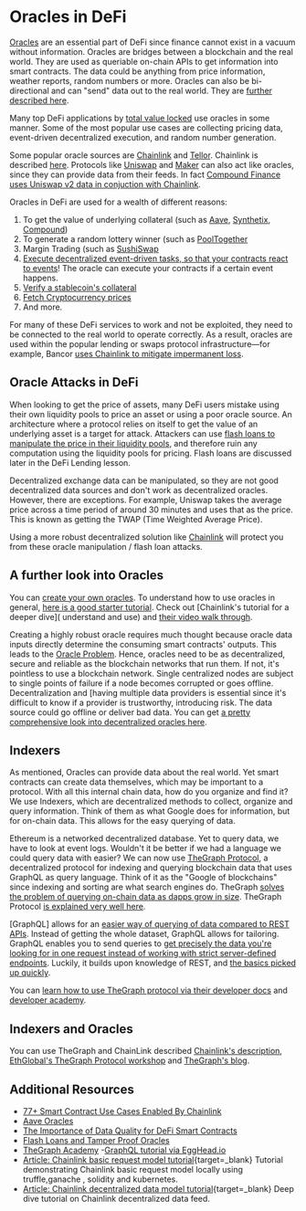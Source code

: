 # Oracles in DeFi

[Oracles](https://ethereum.org/en/developers/docs/oracles/) are an essential part of DeFi since finance cannot exist in a vacuum without information. Oracles are bridges between a blockchain and the real world. They are used as queriable on-chain APIs to get information into smart contracts. The data could be anything from price information, weather reports, random numbers or more. Oracles can also be bi-directional and can "send" data out to the real world. They are [further described here](https://www.gemini.com/cryptopedia/crypto-oracle-blockchain-overview#section-inbound-versus-outbound-oracles).

Many top DeFi applications by [total value locked](https://coinmarketcap.com/alexandria/glossary/total-value-locked-tvl#:~:text=To%20put%20it%20simply%2C%20total,specific%20application%20by%20DeFi%20completely.) use oracles in some manner. Some of the most popular use cases are collecting pricing data, event-driven decentralized execution, and random number generation.

Some popular oracle sources are [Chainlink](https://chain.link/) and [Tellor](https://tellor.io/). Chainlink is described [here](https://www.gemini.com/cryptopedia/what-is-chainlink-and-how-does-it-work). Protocols like [Uniswap](https://uniswap.org/) and [Maker](https://makerdao.com/en/) can also act like oracles, since they can provide data from their feeds. In fact [Compound Finance uses Uniswap v2 data in conjuction with Chainlink](https://compound.finance/docs/prices).

Oracles in DeFi are used for a wealth of different reasons:

1. To get the value of underlying collateral (such as [Aave](https://aave.substack.com/p/pop-the-champagne-aave-protocol-is), [Synthetix](https://calendar.google.com/calendar/u/0/r/week/2021/7/15?tab=mc&pli=1), [Compound](https://compound.finance/governance/proposals/47))
2. To generate a random lottery winner (such as [PoolTogether](https://medium.com/pooltogether/improving-pooltogether-with-chainlink-vrf-dcf1a3d6ea)
3. Margin Trading (such as [SushiSwap](https://medium.com/sushiswap-org/sushi-integrates-chainlink-price-feeds-to-secure-kashi-lending-and-margin-trading-markets-c1bdfc83b623)
4. [Execute decentralized event-driven tasks, so that your contracts react to events](https://chain.link/solutions/keepers)! The oracle can execute your contracts if a certain event happens.
5. [Verify a stablecoin's collateral](https://blog.chain.link/verify-stablecoin-collateral-with-chainlink-proof-of-reserve/?_ga=2.24406969.244707306.1629653336-101434453.1626273933)
6. [Fetch Cryptocurrency prices](https://blog.chain.link/fetch-current-crypto-price-data-solidity/?_ga=2.24406969.244707306.1629653336-101434453.1626273933)
7. And more.

For many of these DeFi services to work and not be exploited, they need to be connected to the real world to operate correctly. As a result, oracles are used within the popular lending or swaps protocol infrastructure—for example, Bancor [uses Chainlink to mitigate impermanent loss](https://finematics.com/bancor-v2-explained/).

## Oracle Attacks in DeFi

When looking to get the price of assets, many DeFi users mistake using their own liquidity pools to price an asset or using a poor oracle source. An architecture where a protocol relies on itself to get the value of an underlying asset is a target for attack. Attackers can use [flash loans to manipulate the price in their liquidity pools](https://insights.glassnode.com/defi-attacks-flash-loans-centralized-price-oracles/), and therefore ruin any computation using the liquidity pools for pricing. Flash loans are discussed later in the DeFi Lending lesson.

Decentralized exchange data can be manipulated, so they are not good decentralized data sources and don't work as decentralized oracles. However, there are exceptions. For example, Uniswap takes the average price across a time period of around 30 minutes and uses that as the price. This is known as getting the TWAP (Time Weighted Average Price).

Using a more robust decentralized solution like [Chainlink](https://docs.chain.link/docs/get-the-latest-price/) will protect you from these oracle manipulation / flash loan attacks.

## A further look into Oracles

You can [create your own oracles](https://cryptozombies.io/en/course/). To understand how to use oracles in general, [here is a good starter tutorial](https://www.toptal.com/ethereum/ethereum-oracle-contracts-tutorial-pt1). Check out [Chainlink's tutorial for a deeper dive]( understand and use) and [their video walk through](https://www.youtube.com/watch?v=K4MP-HSUa74).

Creating a highly robust oracle requires much thought because oracle data inputs directly determine the consuming smart contracts' outputs. This leads to the [Oracle Problem](https://docs.ethhub.io/built-on-ethereum/oracles/what-are-oracles/). Hence, oracles need to be as decentralized, secure and reliable as the blockchain networks that run them. If not, it's pointless to use a blockchain network. Single centralized nodes are subject to single points of failure if a node becomes corrupted or goes offline. Decentralization and [having multiple data providers is essential since it's difficult to know if a provider is trustworthy, introducing risk. The data source could go offline or deliver bad data. You can get [a pretty comprehensive look into decentralized oracles here](https://medium.com/fabric-ventures/decentralised-oracles-a-comprehensive-overview-d3168b9a8841).

## Indexers

As mentioned, Oracles can provide data about the real world. Yet smart contracts can create data themselves, which may be important to a protocol. With all this internal chain data, how do you organize and find it? We use Indexers, which are decentralized methods to collect, organize and query information. Think of them as what Google does for information, but for on-chain data. This allows for the easy querying of data.

Ethereum is a networked decentralized database. Yet to query data, we have to look at event logs. Wouldn't it be better if we had a language we could query data with easier? We can now use [TheGraph Protocol](https://thegraph.com/), a decentralized protocol for indexing and querying blockchain data that uses GraphQL as query language. Think of it as the "Google of blockchains" since indexing and sorting are what search engines do. TheGraph [solves the problem of querying on-chain data as dapps grow in size](https://ethereum.org/en/developers/tutorials/the-graph-fixing-web3-data-querying/#the-decentralized-future). TheGraph Protocol [is explained very well here](https://www.youtube.com/watch?v=7gC7xJ_98r8).

[GraphQL] allows for an [easier way of querying of data compared to REST APIs](https://www.rubrik.com/blog/technology/19/11/graphql-vs-rest-apis). Instead of getting the whole dataset, GraphQL allows for tailoring. GraphQL enables you to send queries to [get precisely the data you're looking for in one request instead of working with strict server-defined endpoints](https://www.apollographql.com/blog/graphql/basics/graphql-vs-rest/). Luckily, it builds upon knowledge of REST, and [the basics picked up quickly](https://egghead.io/courses/graphql-query-language).

You can [learn how to use TheGraph protocol via their developer docs](https://thegraph.com/docs/) and [developer academy](https://thegraph.academy/).

## Indexers and Oracles

You can use TheGraph and ChainLink described [Chainlink's description](https://www.youtube.com/watch?v=HOS9g0rKP24), [EthGlobal's TheGraph Protocol workshop](https://www.youtube.com/watch?v=tvo8WzAkPQc) and [TheGraph's blog](https://thegraph.com/blog/the-graph-chainlink-oracles).

## Additional Resources

- [77+ Smart Contract Use Cases Enabled By Chainlink](https://blog.chain.link/44-ways-to-enhance-your-smart-contract-with-chainlink/)
- [Aave Oracles](https://docs.aave.com/developers/core-contracts/aaveoracle)
- [The Importance of Data Quality for DeFi Smart Contracts](https://blog.chain.link/the-importance-of-data-quality-for-defi/)
- [Flash Loans and Tamper Proof Oracles](https://blog.chain.link/flash-loans-and-the-importance-of-tamper-proof-oracles/)
- [TheGraph Academy](https://thegraph.academy/) -[GraphQL tutorial via EggHead.io](https://egghead.io/q/graphql)
- [Article: Chainlink basic request model tutorial](https://igudar.medium.com/chainlink-local-development-truffle-ganache-kubernetes-185a8cc2fda0){target=_blank} Tutorial demonstrating Chainlink basic request model locally using truffle,ganache , solidity and kubernetes.
- [Article: Chainlink decentralized data model tutorial](https://igudar.medium.com/chainlink-decentralized-data-model-truffle-rinkeby-kubernetes-ec90802bd259){target=_blank} Deep dive tutorial on Chainlink decentralized data feed.

